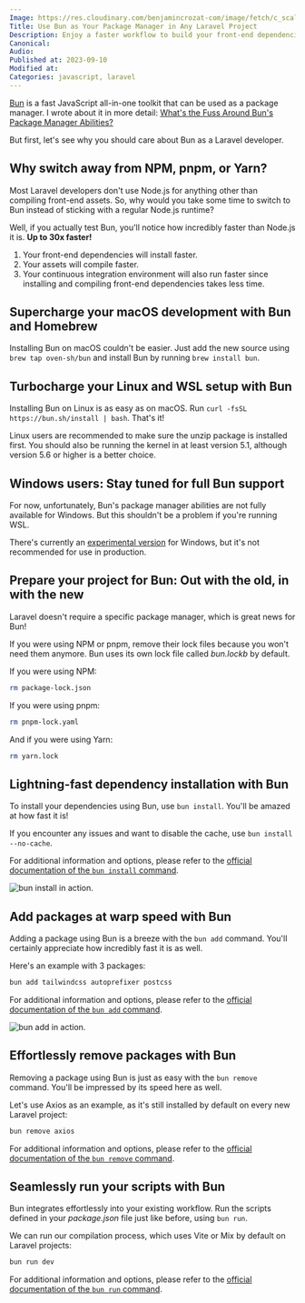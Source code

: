```yaml
---
Image: https://res.cloudinary.com/benjamincrozat-com/image/fetch/c_scale,f_webp,q_auto,w_1200/https://life-long-bunny.fra1.digitaloceanspaces.com/media-library/production/64/TAJFxOLkWdOkPB0N9kZu0OQTQN6sIY-metaYnVuLmpwZw%3D%3D-.jpg
Title: Use Bun as Your Package Manager in Any Laravel Project
Description: Enjoy a faster workflow to build your front-end dependencies in your Laravel projects, thanks to the package management abilities of Bun.
Canonical: 
Audio:
Published at: 2023-09-10
Modified at: 
Categories: javascript, laravel
---
```


[Bun](https://bun.sh) is a fast JavaScript all-in-one toolkit that can be used as a package manager. I wrote about it in more detail: [What's the Fuss Around Bun's Package Manager Abilities?](https://benjamincrozat.com/bun-package-manager)

But first, let's see why you should care about Bun as a Laravel developer.

## Why switch away from NPM, pnpm, or Yarn?

Most Laravel developers don't use Node.js for anything other than compiling front-end assets. So, why would you take some time to switch to Bun instead of sticking with a regular Node.js runtime?

Well, if you actually test Bun, you'll notice how incredibly faster than Node.js it is. **Up to 30x faster!**

1. Your front-end dependencies will install faster.
2. Your assets will compile faster.
3. Your continuous integration environment will also run faster since installing and compiling front-end dependencies takes less time.

## Supercharge your macOS development with Bun and Homebrew

Installing Bun on macOS couldn't be easier. Just add the new source using `brew tap oven-sh/bun` and install Bun by running `brew install bun`.

## Turbocharge your Linux and WSL setup with Bun

Installing Bun on Linux is as easy as on macOS. Run `curl -fsSL https://bun.sh/install | bash`. That's it!

Linux users are recommended to make sure the unzip package is installed first. You should also be running the kernel in at least version 5.1, although version 5.6 or higher is a better choice.

## Windows users: Stay tuned for full Bun support

For now, unfortunately, Bun's package manager abilities are not fully available for Windows. But this shouldn't be a problem if you're running WSL.

There's currently an [experimental version](https://bun.sh/docs/installation#windows) for Windows, but it's not recommended for use in production.

## Prepare your project for Bun: Out with the old, in with the new

Laravel doesn't require a specific package manager, which is great news for Bun!

If you were using NPM or pnpm, remove their lock files because you won't need them anymore. Bun uses its own lock file called *bun.lockb* by default.

If you were using NPM:

```bash
rm package-lock.json
```

If you were using pnpm:

```bash
rm pnpm-lock.yaml
```

And if you were using Yarn:

```bash
rm yarn.lock
```

## Lightning-fast dependency installation with Bun

To install your dependencies using Bun, use `bun install`. You'll be amazed at how fast it is!

If you encounter any issues and want to disable the cache, use `bun install --no-cache`.

For additional information and options, please refer to the [official documentation of the `bun install` command](https://bun.sh/docs/cli/install).

![bun install in action.](https://life-long-bunny.fra1.digitaloceanspaces.com/media-library/production/69/conversions/ybYunPr2RMZPLO3vFaMImsaecxEEnz-metaQ2xlYW5TaG90IDIwMjMtMDktMTEgYXQgMDkuMDAuMDJAMnguanBn--medium.jpg)

## Add packages at warp speed with Bun

Adding a package using Bun is a breeze with the `bun add` command. You'll certainly appreciate how incredibly fast it is as well.

Here's an example with 3 packages:

```bash
bun add tailwindcss autoprefixer postcss
```

For additional information and options, please refer to the [official documentation of the `bun add` command](https://bun.sh/docs/cli/install#bun-add).

![bun add in action.](https://life-long-bunny.fra1.digitaloceanspaces.com/media-library/production/70/UndzC78D9Uclf8eMBlPr0yN2wbhXRy-metaQ2xlYW5TaG90IDIwMjMtMDktMTEgYXQgMDkuMDIuMTFAMnguanBn-.jpg)

## Effortlessly remove packages with Bun

Removing a package using Bun is just as easy with the `bun remove` command. You'll be impressed by its speed here as well.

Let's use Axios as an example, as it's still installed by default on every new Laravel project:

```bash
bun remove axios
```

For additional information and options, please refer to the [official documentation of the `bun remove` command](https://bun.sh/docs/cli/install#bun-remove).

## Seamlessly run your scripts with Bun

Bun integrates effortlessly into your existing workflow. Run the scripts defined in your *package.json* file just like before, using `bun run`.

We can run our compilation process, which uses Vite or Mix by default on Laravel projects:

```bash
bun run dev
```

For additional information and options, please refer to the [official documentation of the `bun run` command](https://bun.sh/docs/cli/run).
